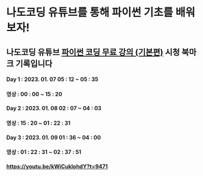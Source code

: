 # 나도코딩 유튜브를 통해 파이썬 기초를 배워보자!

## 나도코딩 유튜브 [파이썬 코딩 무료 강의 (기본편)](https://youtu.be/kWiCuklohdY) 시청 북마크 기록입니다

#### Day 1 : 2023. 01. 07 05 : 12 ~ 05 : 35
#### 영상 : 00 : 00 ~ 15 : 20          

#### Day 2 : 2023. 01. 08 02 : 07 ~ 04 : 03
#### 영상 : 15 : 20 ~  01 : 22 : 31

#### Day 3 : 2023. 01. 09 01 : 36 ~ 04 : 00
#### 영상 : 01 : 22 : 31 ~ 02 : 37 : 51
#### https://youtu.be/kWiCuklohdY?t=9471
